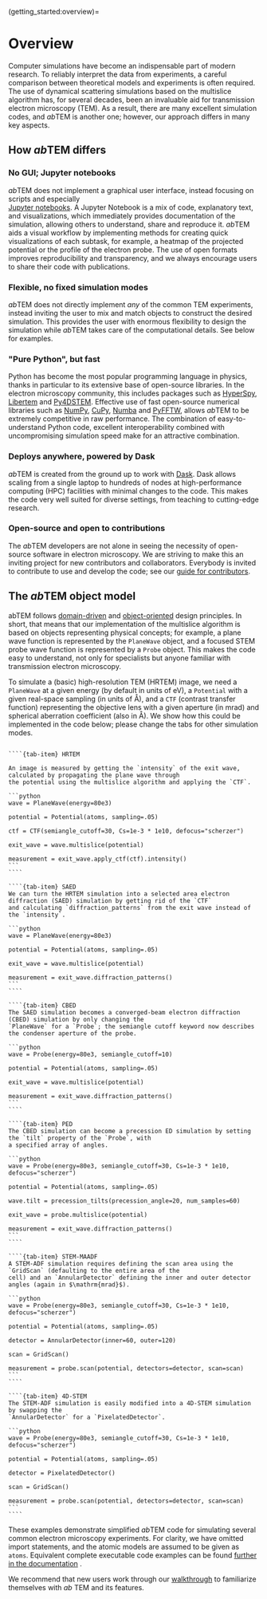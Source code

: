 (getting_started:overview)=

# Overview

Computer simulations have become an indispensable part of modern research. To reliably interpret the data from
experiments, a careful comparison between theoretical models and experiments is often required. The use of
dynamical scattering simulations based on the multislice algorithm has, for several decades, been an invaluable aid for
transmission electron microscopy (TEM). As a result, there are many excellent simulation codes, and *ab*TEM is another
one; however, our approach differs in many key aspects.

## How *ab*TEM differs

### No GUI; Jupyter notebooks

*ab*TEM does not implement a graphical user interface, instead focusing on scripts and especially  
[Jupyter notebooks](https://jupyter.org/). A Jupyter Notebook is a mix of code, explanatory text, and visualizations, which
immediately provides documentation of the simulation, allowing others to understand, share and reproduce it. *ab*TEM
aids a visual workflow by implementing methods for creating quick visualizations of each subtask, for example, a heatmap
of the projected potential or the profile of the electron probe. The use of open formats improves reproducibility
and transparency, and we always encourage users to share their code with publications.

### Flexible, no fixed simulation modes

*ab*TEM does not directly implement *any* of the common TEM experiments, instead inviting the user to mix and match
objects to construct the desired simulation. This provides the user with enormous flexibility to design the
simulation while *ab*TEM takes care of the computational details. See below for examples.

### "Pure Python", but fast

Python has become the most popular programming language in physics, thanks in particular to its extensive base
of open-source libraries. In the electron microscopy community, this includes packages such as
[HyperSpy](https://hyperspy.org/), [Libertem](https://libertem.github.io/LiberTEM/) and
[Py4DSTEM](https://py4dstem.readthedocs.io/en/latest/). Effective use of fast open-source numerical libraries such
as [NumPy](https://numpy.org/), [CuPy](https://cupy.dev/), [Numba](https://numba.pydata.org/) and
[PyFFTW](https://pyfftw.readthedocs.io/en/latest/), allows *ab*TEM to be extremely competitive in raw performance. The
combination of easy-to-understand Python code, excellent interoperability combined with uncompromising
simulation speed make for an attractive combination.

### Deploys anywhere, powered by Dask

*ab*TEM is created from the ground up to work with [Dask](https://www.dask.org/). Dask allows scaling from a single
laptop to hundreds of nodes at high-performance computing (HPC) facilities with minimal changes to the code. This makes
the code very well suited for diverse settings, from teaching to cutting-edge research.

### Open-source and open to contributions

The *ab*TEM developers are not alone in seeing the necessity of open-source software in electron microscopy. We are
striving to make this an inviting project for new contributors and collaborators. Everybody is invited to contribute
to use and develop the code; see our [guide for contributors](library:contributing).

## The *ab*TEM object model

abTEM
follows [domain-driven](https://en.wikipedia.org/wiki/Domain-driven_design) and [object-oriented](https://en.wikipedia.org/wiki/Object-oriented_programming)
design principles. In short, that means that our implementation of the multislice algorithm is based on objects
representing physical concepts; for example, a plane wave function is represented by the `PlaneWave` object, and a
focused STEM probe wave function is represented by a `Probe` object. This makes the code easy to understand, not only for
specialists but anyone familiar with transmission electron microscopy.

To simulate a (basic) high-resolution TEM (HRTEM) image, we need a `PlaneWave` at a given energy (by default in units of
$\mathrm{eV}$), a `Potential` with a given real-space sampling (in units of $\mathrm{Å}$), and a `CTF` (contrast
transfer function) representing the objective lens with a given aperture (in $\mathrm{mrad}$) and spherical aberration
coefficient (also in $\mathrm{Å}$). We show how this could be implemented in the code below; please change the tabs for
other simulation modes.

`````{tab-set}

````{tab-item} HRTEM
 
An image is measured by getting the `intensity` of the exit wave, calculated by propagating the plane wave through
the potential using the multislice algorithm and applying the `CTF`.

```python
wave = PlaneWave(energy=80e3)

potential = Potential(atoms, sampling=.05)

ctf = CTF(semiangle_cutoff=30, Cs=1e-3 * 1e10, defocus="scherzer")

exit_wave = wave.multislice(potential)

measurement = exit_wave.apply_ctf(ctf).intensity()
```
````

````{tab-item} SAED
We can turn the HRTEM simulation into a selected area electron diffraction (SAED) simulation by getting rid of the `CTF` 
and calculating `diffraction_patterns` from the exit wave instead of the `intensity`.

```python
wave = PlaneWave(energy=80e3)

potential = Potential(atoms, sampling=.05)

exit_wave = wave.multislice(potential)

measurement = exit_wave.diffraction_patterns()
```
````

````{tab-item} CBED
The SAED simulation becomes a converged-beam electron diffraction (CBED) simulation by only changing the 
`PlaneWave` for a `Probe`; the semiangle cutoff keyword now describes the condenser aperture of the probe.

```python
wave = Probe(energy=80e3, semiangle_cutoff=10)

potential = Potential(atoms, sampling=.05)

exit_wave = wave.multislice(potential)

measurement = exit_wave.diffraction_patterns()
```
````

````{tab-item} PED
The CBED simulation can become a precession ED simulation by setting the `tilt` property of the `Probe`, with 
a specified array of angles.

```python
wave = Probe(energy=80e3, semiangle_cutoff=30, Cs=1e-3 * 1e10, defocus="scherzer")

potential = Potential(atoms, sampling=.05)

wave.tilt = precession_tilts(precession_angle=20, num_samples=60)

exit_wave = probe.multislice(potential)

measurement = exit_wave.diffraction_patterns()
```
````

````{tab-item} STEM-MAADF
A STEM-ADF simulation requires defining the scan area using the `GridScan` (defaulting to the entire area of the 
cell) and an `AnnularDetector` defining the inner and outer detector angles (again in $\mathrm{mrad}$).

```python
wave = Probe(energy=80e3, semiangle_cutoff=30, Cs=1e-3 * 1e10, defocus="scherzer")

potential = Potential(atoms, sampling=.05)

detector = AnnularDetector(inner=60, outer=120)

scan = GridScan()

measurement = probe.scan(potential, detectors=detector, scan=scan)
```
````

````{tab-item} 4D-STEM
The STEM-ADF simulation is easily modified into a 4D-STEM simulation by swapping the
`AnnularDetector` for a `PixelatedDetector`.

```python
wave = Probe(energy=80e3, semiangle_cutoff=30, Cs=1e-3 * 1e10, defocus="scherzer")

potential = Potential(atoms, sampling=.05)

detector = PixelatedDetector()

scan = GridScan()

measurement = probe.scan(potential, detectors=detector, scan=scan)
```
````
`````

These examples demonstrate simplified *ab*TEM code for simulating several common electron microscopy experiments.
For clarity, we have omitted import statements, and the atomic models are assumed to be given as `atoms`.
Equivalent complete executable code examples can be found [further in the documentation](getting_started:basic_examples)
.

We recommend that new users work through our [walkthrough](user_guide:walkthrough) to familiarize themselves with *ab*
TEM and its features.
